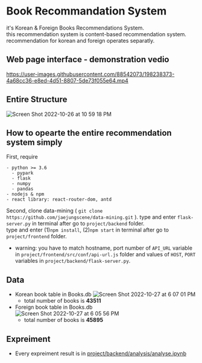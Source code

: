 # Book Recommandation System
it's Korean & Foreign Books Recommendations System.  
this recommendation system is content-based recommendation system.  
recommendation for korean and foreign operates separatly.  


## Web page interface - demonstration vedio
https://user-images.githubusercontent.com/88542073/198238373-4a68cc36-e8ed-4d51-8807-5de73f055e64.mp4


## Entire Structure
![Screen Shot 2022-10-26 at 10 59 18 PM](https://user-images.githubusercontent.com/88542073/198236860-8cb15fc5-0834-43ae-811e-2119dc91a346.png)


## How to opearte the entire recommendation system simply
First, require 
```
- python >= 3.6
  - pypark
  - flask
  - numpy
  - pandas
- nodejs & npm
- react library: react-router-dom, antd
```
Second, clone data-mining ( `git clone https://github.com/jaejungscene/data-mining.git` ).
type and enter `flask-server.py` in terminal after go to `project/backend` folder.   
type and enter (1)`npm install`, (2)`npm start` in terminal after go to `project/frontend` folder.  
- warning: you have to match hostname, port number of `API_URL` variable in `project/frontend/src/conf/api-url.js` folder and values of `HOST`, `PORT` variables in `project/backend/flask-server.py`.  


## Data
- Korean book table in Books.db
![Screen Shot 2022-10-27 at 6 07 01 PM](https://user-images.githubusercontent.com/88542073/198242621-55191193-cbd4-4a59-840e-194ff7361a4a.png)
  - total number of books is **43511**
- Foreign book table in Books.db
![Screen Shot 2022-10-27 at 6 05 56 PM](https://user-images.githubusercontent.com/88542073/198242393-0849b7e0-22d7-4779-8993-c3a34a1ba443.png)
  - total number of books is **45895**


## Expreiment
- Every expreiment result is in [project/backend/analysis/analyse.ipynb](https://github.com/jaejungscene/data-mining/tree/main/project/backend/analysis)
